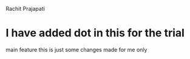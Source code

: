 Rachit Prajapati

# I have added dot in this for the trial
 
 main
 feature 
this is just some changes made for me only